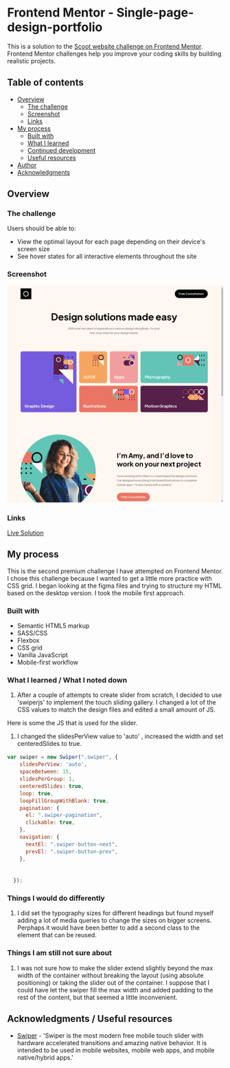 # Frontend Mentor - Single-page-design-portfolio

This is a solution to the [Scoot website challenge on Frontend Mentor](https://www.frontendmentor.io/challenges/singlepage-design-portfolio-2MMhyhfKVo). Frontend Mentor challenges help you improve your coding skills by building realistic projects. 

## Table of contents

- [Overview](#overview)
  - [The challenge](#the-challenge)
  - [Screenshot](#screenshot)
  - [Links](#links)
- [My process](#my-process)
  - [Built with](#built-with)
  - [What I learned](#what-i-learned)
  - [Continued development](#continued-development)
  - [Useful resources](#useful-resources)
- [Author](#author)
- [Acknowledgments](#acknowledgments)

## Overview

### The challenge

Users should be able to:

- View the optimal layout for each page depending on their device's screen size
- See hover states for all interactive elements throughout the site

### Screenshot

![](./screenshot.png)


### Links

[Live Solution](https://bengera.github.io/single-page-design-portfolio/)

## My process

This is the second premium challenge I have attempted on Frontend Mentor. I chose this challenge because I wanted to get a little more practice with CSS grid.
I began looking at the figma files and trying to structure my HTML based on the desktop version. 
I took the mobile first approach.

### Built with

- Semantic HTML5 markup
- SASS/CSS
- Flexbox
- CSS grid
- Vanilla JavaScript
- Mobile-first workflow


### What I learned / What I noted down

1. After a couple of attempts to create slider from scratch, I decided to use 'swiperjs' to implement the touch sliding gallery. I changed a lot of the CSS values to match the design files and edited a small amount of JS.

Here is some the JS that is used for the slider.

1. I changed the slidesPerView value to 'auto' , increased the width and set centeredSlides to true.
```javascript
var swiper = new Swiper(".swiper", {
    slidesPerView: 'auto',
    spaceBetween: 15,
    slidesPerGroup: 1,
    centeredSlides: true,
    loop: true,
    loopFillGroupWithBlank: true,
    pagination: {
      el: ".swiper-pagination",
      clickable: true,
    },
    navigation: {
      nextEl: ".swiper-button-next",
      prevEl: ".swiper-button-prev",
    },

    
  });

```

### Things I would do differently 

1. I did set the typography sizes for different headings but found myself adding a lot of media queries to change
the sizes on bigger screens. Perphaps it would have been better to add a second class to the element
that can be reused.

### Things I am still not sure about

1. I was not sure how to make the slider extend slightly beyond the max width of the container without
breaking the layout (using absolute positioning) or taking the slider out of the container. I suppose that
I could have let the swiper fill the max width and added padding to the rest of the content, but that seemed a little inconvenient.

## Acknowledgments / Useful resources

- [Swiper](https://swiperjs.com/) - 'Swiper is the most modern free mobile touch slider with hardware accelerated transitions and amazing native behavior. It is intended to be used in mobile websites, mobile web apps, and mobile native/hybrid apps.'


